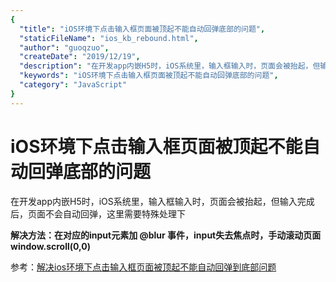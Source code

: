 ```yaml
---
{
  "title": "iOS环境下点击输入框页面被顶起不能自动回弹底部的问题",
  "staticFileName": "ios_kb_rebound.html",
  "author": "guoqzuo",
  "createDate": "2019/12/19",
  "description": "在开发app内嵌H5时，iOS系统里，输入框输入时，页面会被抬起，但输入完成后，页面不会自动回弹，这里需要特殊处理下，解决方法：在对应的input元素加 @blur 事件，input失去焦点时，手动滚动页面 window.scroll(0,0)",
  "keywords": "iOS环境下点击输入框页面被顶起不能自动回弹底部的问题",
  "category": "JavaScript"
}
---
```


# iOS环境下点击输入框页面被顶起不能自动回弹底部的问题

在开发app内嵌H5时，iOS系统里，输入框输入时，页面会被抬起，但输入完成后，页面不会自动回弹，这里需要特殊处理下

**解决方法：在对应的input元素加 @blur 事件，input失去焦点时，手动滚动页面 window.scroll(0,0)**

参考：[解决ios环境下点击输入框页面被顶起不能自动回弹到底部问题](https://blog.csdn.net/YY110621/article/details/87919966)
